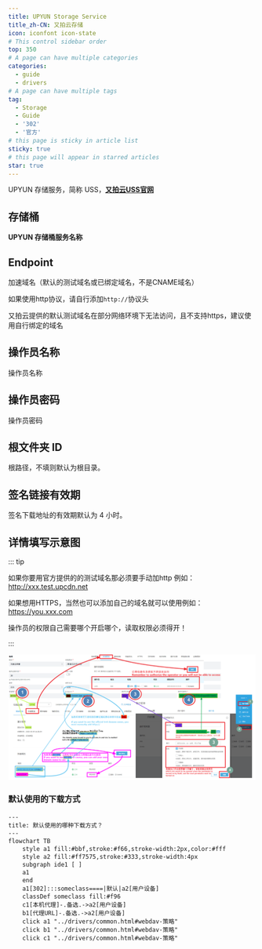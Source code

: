 ```yaml
---
title: UPYUN Storage Service
title_zh-CN: 又拍云存储
icon: iconfont icon-state
# This control sidebar order
top: 350
# A page can have multiple categories
categories:
  - guide
  - drivers
# A page can have multiple tags
tag:
  - Storage
  - Guide
  - '302'
  - '官方'
# this page is sticky in article list
sticky: true
# this page will appear in starred articles
star: true
---
```


UPYUN 存储服务，简称 USS，[**又拍云USS官网**](https://console.upyun.com/services/file/)

## **存储桶**

**UPYUN 存储桶服务名称**

## **Endpoint**

加速域名（默认的测试域名或已绑定域名，不是CNAME域名）

如果使用http协议，请自行添加`http://`协议头

又拍云提供的默认测试域名在部分网络环境下无法访问，且不支持https，建议使用自行绑定的域名

## **操作员名称**

操作员名称

## **操作员密码**

操作员密码

## **根文件夹 ID**

根路径，不填则默认为根目录。

## **签名链接有效期**

签名下载地址的有效期默认为 4 小时。

## **详情填写示意图**

::: tip

如果你要用官方提供的的测试域名那必须要手动加http 例如： http://xxx.test.upcdn.net

如果想用HTTPS，当然也可以添加自己的域名就可以使用例如：https://you.xxx.com

操作员的权限自己需要哪个开启哪个，读取权限必须得开！

:::

![s3](/img/drivers/s3/up.png)

### **默认使用的下载方式**

```mermaid
---
title: 默认使用的哪种下载方式？
---
flowchart TB
    style a1 fill:#bbf,stroke:#f66,stroke-width:2px,color:#fff
    style a2 fill:#ff7575,stroke:#333,stroke-width:4px
    subgraph ide1 [ ]
    a1
    end
    a1[302]:::someclass====|默认|a2[用户设备]
    classDef someclass fill:#f96
    c1[本机代理]-.备选.->a2[用户设备]
    b1[代理URL]-.备选.->a2[用户设备]
    click a1 "../drivers/common.html#webdav-策略"
    click b1 "../drivers/common.html#webdav-策略"
    click c1 "../drivers/common.html#webdav-策略"
```
